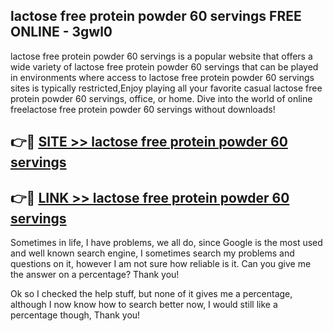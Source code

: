 ## lactose free protein powder 60 servings FREE ONLINE - 3gwl0

lactose free protein powder 60 servings is a popular website that offers a wide variety of lactose free protein powder 60 servings that can be played in environments where access to lactose free protein powder 60 servings sites is typically restricted,Enjoy playing all your favorite casual lactose free protein powder 60 servings, office, or home. Dive into the world of online freelactose free protein powder 60 servings without downloads!

## 👉🔴 [SITE >> lactose free protein powder 60 servings](http://news.freeplayer.one?title=lactose_free_protein_powder_60_servings&ref=FRRE)

## 👉🔴 [LINK >> lactose free protein powder 60 servings](http://news.freeplayer.one?title=lactose_free_protein_powder_60_servings&ref=FREE)

Sometimes in life, I have problems, we all do, since Google is the most used and well known search engine, I sometimes search my problems and questions on it, however I am not sure how reliable is it. Can you give me the answer on a percentage? Thank you!

Ok so I checked the help stuff, but none of it gives me a percentage, although I now know how to search better now, I would still like a percentage though, Thank you!
